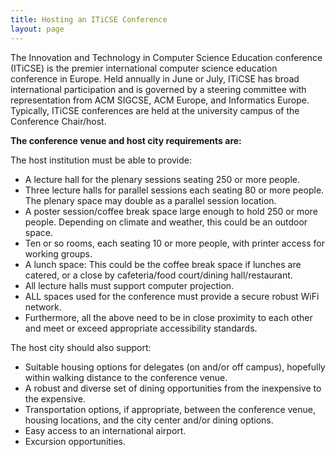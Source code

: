 ```yaml
---
title: Hosting an ITiCSE Conference
layout: page
---
```


The Innovation and Technology in Computer Science Education conference (ITiCSE) is the premier international computer science education conference in Europe. Held annually in June or July, ITiCSE has broad international participation and is governed by a steering committee with representation from ACM SIGCSE, ACM Europe, and Informatics Europe. Typically, ITiCSE conferences are held at the university campus of the Conference Chair/host.

**The conference venue and host city requirements are:**

The host institution must be able to provide: 

* A lecture hall for the plenary sessions seating 250 or more people.
* Three lecture halls for parallel sessions each seating 80 or more people. The plenary space may double as a parallel session location.
* A poster session/coffee break space large enough to hold 250 or more people. Depending on climate and weather, this could be an outdoor space.
* Ten or so rooms, each seating 10 or more people, with printer access for working groups.
* A lunch space: This could be the coffee break space if lunches are catered, or a close by cafeteria/food court/dining hall/restaurant.
* All lecture halls must support computer projection.
* ALL spaces used for the conference must provide a secure robust WiFi network.
* Furthermore, all the above need to be in close proximity to each other and meet or exceed appropriate accessibility standards.


The host city should also support: 

* Suitable housing options for delegates (on and/or off campus), hopefully within walking distance to the conference venue.
* A robust and diverse set of dining opportunities from the inexpensive to the expensive.
* Transportation options, if appropriate, between the conference venue, housing locations, and the city center and/or dining options.
* Easy access to an international airport.
* Excursion opportunities.

